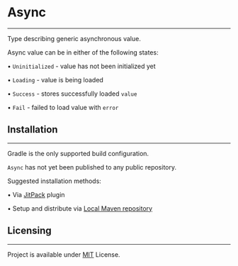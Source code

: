 # Async

---

Type describing generic asynchronous value.

Async value can be in either of the following states:

• `Uninitialized` - value has not been initialized yet

• `Loading` - value is being loaded 

• `Success` - stores successfully loaded `value` 

• `Fail` - failed to load value with `error`

## Installation

---

Gradle is the only supported build configuration.

`Async` has not yet been published to any public repository.

Suggested installation methods:

• Via [JitPack](https://jitpack.io/) plugin

• Setup and distribute via [Local Maven repository](https://docs.gradle.org/current/userguide/declaring_repositories.html)

## Licensing

---

Project is available under [MIT](https://github.com/Anvell/async/blob/master/LICENSE.txt) License.
